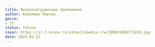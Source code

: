 ```yaml
---
title: Высоконагруженные приложения
author: Клеппман Мартин
genre:
- IT
status: future
cover: https://ir-7.ozone.ru/s3/multimedia-r/wc1000/6856771419.jpg
date: 2025-01-23
---
```


